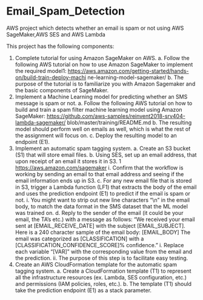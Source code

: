 # Email_Spam_Detection
AWS project which detects whether an email is spam or not using AWS SageMaker,AWS SES and AWS Lambda

This project has the following components:
1. Complete tutorial for using Amazon SageMaker on AWS.
a. Follow the following AWS tutorial on how to use Amazon SageMaker to implement the required model1: https://aws.amazon.com/getting-started/hands-on/build-train-deploy-machi ne-learning-model-sagemaker/
b. The purpose of the tutorial is to familiarize you with Amazon Sagemaker and the basic components of SageMaker.
2. Implement a Machine Learning model for predicting whether an SMS message is spam or not.
a. Follow the following AWS tutorial on how to build and train a spam filter machine learning model using Amazon SageMaker: https://github.com/aws-samples/reinvent2018-srv404-lambda-sagemaker/ blob/master/training/README.md
b. The resulting model should perform well on emails as well, which is what the rest of the assignment will focus on.
c. Deploy the resulting model to an endpoint (E1).
3. Implement an automatic spam tagging system.
a. Create an S3 bucket (S1) that will store email files.
b. Using SES, set up an email address, that upon receipt of an email it stores it in S3.
1 https://aws.amazon.com/sagemaker
i. Confirm that the workflow is working by sending an email to that email address and seeing if the email information ends up in S3.
c. For any new email file that is stored in S3, trigger a Lambda function (LF1) that extracts the body of the email and uses the prediction endpoint (E1) to predict if the email is spam or not.
i. You might want to strip out new line characters “\n” in the email body, to match the data format in the SMS dataset that the ML model was trained on.
d. Reply to the sender of the email (it could be your email, the TA’s etc.) with a message as follows:
“We received your email sent at [EMAIL_RECEIVE_DATE] with the subject [EMAIL_SUBJECT].
Here is a 240 character sample of the email body:
[EMAIL_BODY]
The email was categorized as [CLASSIFICATION] with a [CLASSIFICATION_CONFIDENCE_SCORE]% confidence.”
i. Replace each variable “[VAR]” with the corresponding value from the email and the prediction.
ii. The purpose of this step is to facilitate easy testing.
4. Create an AWS CloudFormation template for the automatic spam tagging system.
a. Create a CloudFormation template (T1) to represent all the infrastructure resources (ex. Lambda, SES configuration, etc.) and permissions (IAM policies, roles, etc.).
b. The template (T1) should take the prediction endpoint (E1) as a stack parameter.


